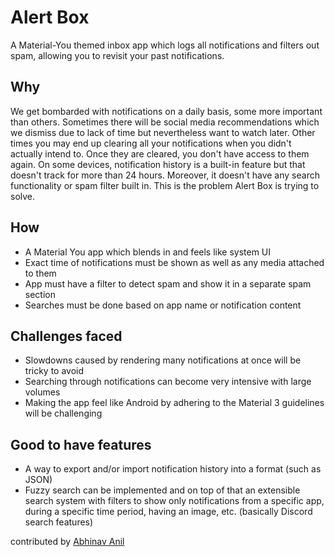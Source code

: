 # Alert Box

A Material-You themed inbox app which logs all notifications and filters out spam, allowing you to revisit your past notifications.

## Why

We get bombarded with notifications on a daily basis, some more important than others. 
Sometimes there will be social media recommendations which we dismiss due to lack of time
but nevertheless want to watch later. Other times you may end up clearing all your
notifications when you didn't actually intend to.
Once they are cleared, you don't have access to them again. On some devices, notification
history is a built-in feature but that doesn't track for more than 24 hours. 
Moreover, it doesn't have any search functionality or spam filter built in. This is the
problem Alert Box is trying to solve.

## How

- A Material You app which blends in and feels like system UI
- Exact time of notifications must be shown as well as any media attached to them
- App must have a filter to detect spam and show it in a separate spam section
- Searches must be done based on app name or notification content

## Challenges faced

- Slowdowns caused by rendering many notifications at once will be tricky to avoid
- Searching through notifications can become very intensive with large volumes
- Making the app feel like Android by adhering to the Material 3 guidelines will be challenging

## Good to have features

- A way to export and/or import notification history into a format (such as JSON)
- Fuzzy search can be implemented and on top of that an extensible search system
with filters to show only notifications from a specific app, during a specific time period, 
having an image, etc.
(basically Discord search features)

contributed by [Abhinav Anil](https://github.com/Sasikuttan2163)
